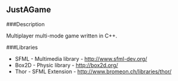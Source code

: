 JustAGame
---------

###Description

Multiplayer multi-mode game written in C++.


###Libraries

- SFML - Multimedia library - http://www.sfml-dev.org/
- Box2D - Physic library - http://box2d.org/
- Thor - SFML Extension - http://www.bromeon.ch/libraries/thor/
